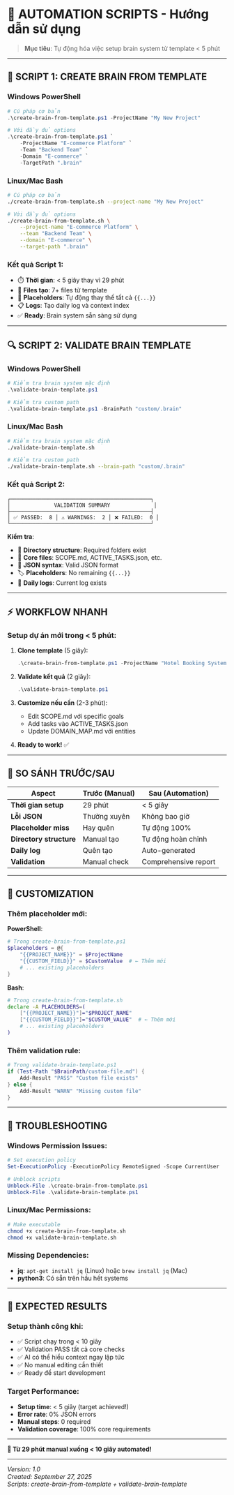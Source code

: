 # 📖 AUTOMATION SCRIPTS - Hướng dẫn sử dụng

> **Mục tiêu**: Tự động hóa việc setup brain system từ template < 5 phút

---

## 🚀 **SCRIPT 1: CREATE BRAIN FROM TEMPLATE**

### **Windows PowerShell**
```powershell
# Cú pháp cơ bản
.\create-brain-from-template.ps1 -ProjectName "My New Project"

# Với đầy đủ options
.\create-brain-from-template.ps1 `
    -ProjectName "E-commerce Platform" `
    -Team "Backend Team" `
    -Domain "E-commerce" `
    -TargetPath ".brain"
```

### **Linux/Mac Bash**
```bash
# Cú pháp cơ bản  
./create-brain-from-template.sh --project-name "My New Project"

# Với đầy đủ options
./create-brain-from-template.sh \
    --project-name "E-commerce Platform" \
    --team "Backend Team" \
    --domain "E-commerce" \
    --target-path ".brain"
```

### **Kết quả Script 1**:
- ⏱️ **Thời gian**: < 5 giây thay vì 29 phút
- 📁 **Files tạo**: 7+ files từ template  
- 🔄 **Placeholders**: Tự động thay thế tất cả `{{...}}`
- 📋 **Logs**: Tạo daily log và context index
- ✅ **Ready**: Brain system sẵn sàng sử dụng

---

## 🔍 **SCRIPT 2: VALIDATE BRAIN TEMPLATE**

### **Windows PowerShell**
```powershell
# Kiểm tra brain system mặc định
.\validate-brain-template.ps1

# Kiểm tra custom path
.\validate-brain-template.ps1 -BrainPath "custom/.brain"
```

### **Linux/Mac Bash**  
```bash
# Kiểm tra brain system mặc định
./validate-brain-template.sh

# Kiểm tra custom path  
./validate-brain-template.sh --brain-path "custom/.brain"
```

### **Kết quả Script 2**:
```
┌─────────────────────────────────────────────┐
│              VALIDATION SUMMARY              │
├─────────────────────────────────────────────┤
│ ✅ PASSED:  8 │ ⚠️ WARNINGS:  2 │ ❌ FAILED:  0 │
└─────────────────────────────────────────────┘
```

**Kiểm tra**:
- 📁 **Directory structure**: Required folders exist
- 📄 **Core files**: SCOPE.md, ACTIVE_TASKS.json, etc.
- 🔧 **JSON syntax**: Valid JSON format
- 🏷️ **Placeholders**: No remaining `{{...}}`
- 📅 **Daily logs**: Current log exists

---

## ⚡ **WORKFLOW NHANH**

### **Setup dự án mới trong < 5 phút**:

1. **Clone template** (5 giây):
   ```powershell
   .\create-brain-from-template.ps1 -ProjectName "Hotel Booking System"
   ```

2. **Validate kết quả** (2 giây):
   ```powershell
   .\validate-brain-template.ps1
   ```

3. **Customize nếu cần** (2-3 phút):
   - Edit SCOPE.md với specific goals
   - Add tasks vào ACTIVE_TASKS.json
   - Update DOMAIN_MAP.md với entities

4. **Ready to work!** ✅

---

## 🎯 **SO SÁNH TRƯỚC/SAU**

| Aspect | **Trước (Manual)** | **Sau (Automation)** |
|--------|--------------------|-----------------------|
| **Thời gian setup** | 29 phút | < 5 giây |
| **Lỗi JSON** | Thường xuyên | Không bao giờ |
| **Placeholder miss** | Hay quên | Tự động 100% |
| **Directory structure** | Manual tạo | Tự động hoàn chỉnh |
| **Daily log** | Quên tạo | Auto-generated |
| **Validation** | Manual check | Comprehensive report |

---

## 🔧 **CUSTOMIZATION**

### **Thêm placeholder mới**:

**PowerShell**:
```powershell
# Trong create-brain-from-template.ps1
$placeholders = @{
    "{{PROJECT_NAME}}" = $ProjectName
    "{{CUSTOM_FIELD}}" = $CustomValue  # ← Thêm mới
    # ... existing placeholders
}
```

**Bash**:
```bash
# Trong create-brain-from-template.sh
declare -A PLACEHOLDERS=(
    ["{{PROJECT_NAME}}"]="$PROJECT_NAME"
    ["{{CUSTOM_FIELD}}"]="$CUSTOM_VALUE"  # ← Thêm mới
    # ... existing placeholders
)
```

### **Thêm validation rule**:
```powershell
# Trong validate-brain-template.ps1
if (Test-Path "$BrainPath/custom-file.md") {
    Add-Result "PASS" "Custom file exists"
} else {
    Add-Result "WARN" "Missing custom file"
}
```

---

## 🚨 **TROUBLESHOOTING**

### **Windows Permission Issues**:
```powershell
# Set execution policy  
Set-ExecutionPolicy -ExecutionPolicy RemoteSigned -Scope CurrentUser

# Unblock scripts
Unblock-File .\create-brain-from-template.ps1
Unblock-File .\validate-brain-template.ps1
```

### **Linux/Mac Permissions**:
```bash  
# Make executable
chmod +x create-brain-from-template.sh
chmod +x validate-brain-template.sh
```

### **Missing Dependencies**:
- **jq**: `apt-get install jq` (Linux) hoặc `brew install jq` (Mac)
- **python3**: Có sẵn trên hầu hết systems

---

## 🎯 **EXPECTED RESULTS**

### **Setup thành công khi**:
- ✅ Script chạy trong < 10 giây  
- ✅ Validation PASS tất cả core checks
- ✅ AI có thể hiểu context ngay lập tức
- ✅ No manual editing cần thiết
- ✅ Ready để start development

### **Target Performance**:
- **Setup time**: < 5 giây (target achieved!)
- **Error rate**: 0% JSON errors  
- **Manual steps**: 0 required
- **Validation coverage**: 100% core requirements

---

**🚀 Từ 29 phút manual xuống < 10 giây automated!**

---

*Version: 1.0*  
*Created: September 27, 2025*  
*Scripts: create-brain-from-template + validate-brain-template*